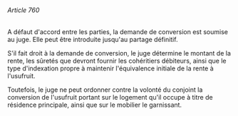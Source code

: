 ###### Article 760

A défaut d'accord entre les parties, la demande de conversion est soumise au juge. Elle peut être introduite jusqu'au partage définitif.

S'il fait droit à la demande de conversion, le juge détermine le montant de la rente, les sûretés que devront fournir les cohéritiers débiteurs, ainsi que le type d'indexation propre à maintenir l'équivalence initiale de la rente à l'usufruit.

Toutefois, le juge ne peut ordonner contre la volonté du conjoint la conversion de l'usufruit portant sur le logement qu'il occupe à titre de résidence principale, ainsi que sur le mobilier le garnissant.

